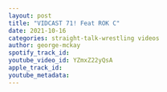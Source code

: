 ```yaml
---
layout: post
title: "VIDCAST 71! Feat ROK C"
date: 2021-10-16
categories: straight-talk-wrestling videos
author: george-mckay
spotify_track_id: 
youtube_video_id: YZmxZ22yQsA
apple_track_id: 
youtube_metadata: 
---
```

